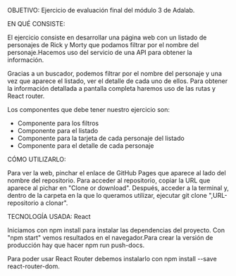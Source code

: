 OBJETIVO: Ejercicio de evaluación final del módulo 3 de Adalab.

EN QUÉ CONSISTE: 

El ejercicio consiste en desarrollar una página web con un listado de personajes de Rick y Morty que podamos filtrar por el nombre del personaje.Hacemos uso del servicio de una API para obtener la información.

Gracias a un buscador, podemos filtrar por el nombre del personaje y una vez que aparece el listado, ver el detalle de cada uno de ellos. Para obtener la información detallada a pantalla completa haremos uso de las rutas y React router.

Los componentes que debe tener nuestro ejercicio son:

- Componente para los filtros
- Componente para el listado
- Componente para la tarjeta de cada personaje del listado
- Componente para el detalle de cada personaje

CÓMO UTILIZARLO:

Para ver la web, pinchar el enlace de GitHub Pages que aparece al lado del nombre del repositorio.
Para acceder al repositorio, copiar la URL que aparece al pichar en "Clone or download". Después, acceder a la terminal y, dentro de la carpeta en la que lo queramos utilizar, ejecutar git clone ",URL-repositorio a clonar". 

TECNOLOGÍA USADA: React

Iniciamos con npm install para instalar las dependencias del proyecto. Con "npm start" vemos resultados en el navegador.Para crear la versión de producción hay que hacer npm run push-docs.

Para poder usar React Router debemos instalarlo con npm install --save react-router-dom.